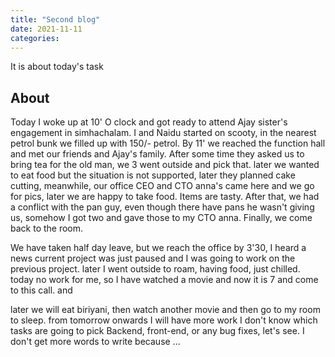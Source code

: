 ```yaml
---
title: "Second blog"
date: 2021-11-11
categories:
---
```


It is about today's task

## About

Today I woke up at 10' O clock and got ready to attend Ajay sister's engagement in simhachalam. I and Naidu started on scooty, in the nearest petrol bunk we filled up with 150/- petrol. By 11' we reached the function hall and met our friends and Ajay's family. After some time they asked us to bring tea for the old man, we 3 went outside and pick that. later we wanted to eat food but the situation is not supported, later they planned cake cutting, meanwhile, our office CEO and CTO anna's came here and we go for pics, later we are happy to take food. Items are tasty. After that, we had a conflict with the pan guy, even though there have pans he wasn't giving us, somehow I got two and gave those to my CTO anna. Finally, we come back to the room.

We have taken half day leave, but we reach the office by 3'30, I heard a news current project was just paused and I was going to work on the previous project. later I went outside to roam, having food, just chilled. today no work for me, so I have watched a movie and now it is 7 and come to this call. and 

later we will eat biriyani, then watch another movie and then go to my room to sleep. from tomorrow onwards I will have more work I don't know which tasks are going to pick Backend, front-end, or any bug fixes, let's see.
I don't get more words to write because ...